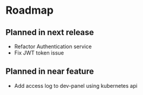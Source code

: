 # Roadmap

## Planned in next release

* Refactor Authentication service
* Fix JWT token issue

## Planned in near feature

* Add access log to dev-panel using kubernetes api